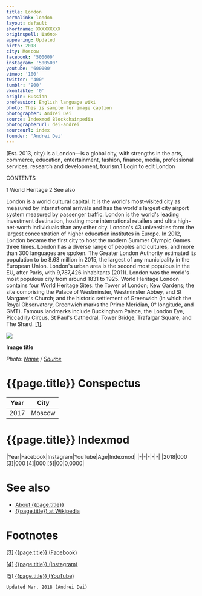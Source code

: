```yaml
---
title: London
permalink: london
layout: default
shortname: XXXXXXXXX
originspell: Шаблон
appearing: Updated
birth: 2018
city: Moscow
facebook: '500000'
instagram: '500500'
youtube: '600000'
vimeo: '100'
twitter: '400'
tumblr: '900'
vkontakte: '0'
origin: Russian
profession: English language wiki
photo: This is sample for image caption
photographer: Andrei Dei
source: Indexmod Blockchainpedia
photographerurl: dei-andrei
sourceurl: index
founder: 'Andrei Dei'
---
```



(Est. 2013, city) is a London—is a global city, with strengths in the arts, commerce, education, entertainment, fashion, finance, media, professional services, research and development, tourism.1 Login to edit London

CONTENTS

1 World Heritage
2 See also

London is a world cultural capital. It is the world's most-visited city as measured by international arrivals and has the world's largest city airport system measured by passenger traffic. London is the world's leading investment destination, hosting more international retailers and ultra high-net-worth individuals than any other city. London's 43 universities form the largest concentration of higher education institutes in Europe. In 2012, London became the first city to host the modern Summer Olympic Games three times. London has a diverse range of peoples and cultures, and more than 300 languages are spoken. The Greater London Authority estimated its population to be 8.63 million in 2015, the largest of any municipality in the European Union. London's urban area is the second most populous in the EU, after Paris, with 9,787,426 inhabitants (2011). London was the world's most populous city from around 1831 to 1925.
World Heritage
London contains four World Heritage Sites: the Tower of London; Kew Gardens; the site comprising the Palace of Westminster, Westminster Abbey, and St Margaret's Church; and the historic settlement of Greenwich (in which the Royal Observatory, Greenwich marks the Prime Meridian, 0° longitude, and GMT). Famous landmarks include Buckingham Palace, the London Eye, Piccadilly Circus, St Paul's Cathedral, Tower Bridge, Trafalgar Square, and The Shard. <span id="a1">[\[1\]](#f1)</span>.

![](/encyclopedia/images/image-name.jpg)

**Image title**

*Photo: [Name](index) / [Source](index)*

# {{page.title}} Conspectus

|Year|City|
|-|-|
|2017|Moscow|

# {{page.title}} Indexmod

|Year|Facebook|Instagram|YouTube|Age|Indexmod|
|-|-|-|-|-|
|2018|000 <span id="a3">[\[3\]](#f3)</span>|000 <span id="a4">[\[4\]](#f4)</span>|000 <span id="a5">[\[5\]](#f5)</span>|00|0,0000|


# See also

+ [About {{page.title}}](index)
+ [{{page.title}} at Wikipedia](index)

# Footnotes

[[3]](#a3) <span id="f3"></span> [{{page.title}} (Facebook)](index)

[[4]](#a4) <span id="f4"></span> [{{page.title}} (Instagram)](index)

[[5]](#a5) <span id="f5"></span> [{{page.title}} (YouTube)](index)

`Updated Mar. 2018 (Andrei Dei)`
